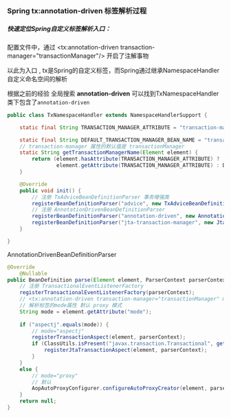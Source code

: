 ### Spring tx:annotation-driven 标签解析过程

##### 快速定位Spring自定义标签解析入口：

配置文件中，通过 <tx:annotation-driven transaction-manager="transactionManager"/> 开启了注解事物

以此为入口 , tx是Spring的自定义标签，而Spring通过继承NamespaceHandler自定义命名空间的解析   

根据之前的经验 全局搜索 **annotation-driven**  可以找到TxNamespaceHandler类下包含了`annotation-driven` 

```java
public class TxNamespaceHandler extends NamespaceHandlerSupport {

	static final String TRANSACTION_MANAGER_ATTRIBUTE = "transaction-manager";

	static final String DEFAULT_TRANSACTION_MANAGER_BEAN_NAME = "transactionManager";
	// transaction-manager 属性的默认值是 transactionManager
	static String getTransactionManagerName(Element element) {
		return (element.hasAttribute(TRANSACTION_MANAGER_ATTRIBUTE) ?
				element.getAttribute(TRANSACTION_MANAGER_ATTRIBUTE) : DEFAULT_TRANSACTION_MANAGER_BEAN_NAME);
	}

	@Override
	public void init() {
        // 注册 TxAdviceBeanDefinitionParser 事务增强类
		registerBeanDefinitionParser("advice", new TxAdviceBeanDefinitionParser());
        // 注册 AnnotationDrivenBeanDefinitionParser
		registerBeanDefinitionParser("annotation-driven", new AnnotationDrivenBeanDefinitionParser());
		registerBeanDefinitionParser("jta-transaction-manager", new JtaTransactionManagerBeanDefinitionParser());
	}

}
```



AnnotationDrivenBeanDefinitionParser 

```java
@Override
	@Nullable
public BeanDefinition parse(Element element, ParserContext parserContext) {
    // 注册 TransactionalEventListenerFactory
    registerTransactionalEventListenerFactory(parserContext);
    // <tx:annotation-driven transaction-manager="transactionManager" mode="aspectj"/>
    // 解析标签的mode属性 默认 proxy 模式
    String mode = element.getAttribute("mode");
   
    if ("aspectj".equals(mode)) {
        // mode="aspectj"
        registerTransactionAspect(element, parserContext);
        if (ClassUtils.isPresent("javax.transaction.Transactional", getClass().getClassLoader())) {
            registerJtaTransactionAspect(element, parserContext);
        }
    }
    else {
        // mode="proxy"
        // 默认
        AopAutoProxyConfigurer.configureAutoProxyCreator(element, parserContext);
    }
    return null;
}
```






























